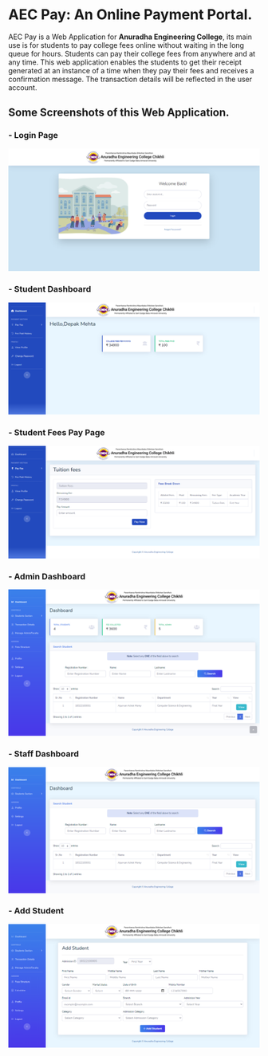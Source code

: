 # AEC Pay: An Online Payment Portal.

AEC Pay is a Web Application for **Anuradha Engineering College**, its main use is for students to pay college fees online without waiting in the long queue for hours. Students can pay their college fees from anywhere and at any time. This web application enables the students to get their receipt generated at an instance of a time when they pay their fees and receives a confirmation message. The transaction details will be reflected in the user account. 

## Some Screenshots of this Web Application.

### - Login Page
![](Images/student-login.png)

### - Student Dashboard
![](Images/student-dashboard.png)

### - Student Fees Pay Page
![](Images/pay-ffes.png)

### - Admin Dashboard
![](Images/admin-dashboard.png)

### - Staff Dashboard
![](Images/staff-dashboard.png)

### - Add Student
![](Images/add%20student.png)
